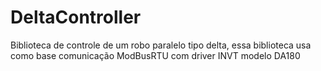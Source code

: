 # DeltaController
Biblioteca de controle de um robo paralelo tipo delta, essa biblioteca usa como base comunicação ModBusRTU com driver INVT modelo DA180
